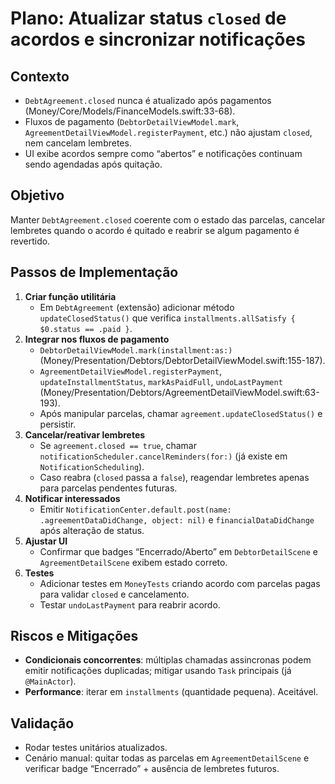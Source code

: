 # Plano: Atualizar status `closed` de acordos e sincronizar notificações

## Contexto
- `DebtAgreement.closed` nunca é atualizado após pagamentos (Money/Core/Models/FinanceModels.swift:33-68).
- Fluxos de pagamento (`DebtorDetailViewModel.mark`, `AgreementDetailViewModel.registerPayment`, etc.) não ajustam `closed`, nem cancelam lembretes.
- UI exibe acordos sempre como “abertos” e notificações continuam sendo agendadas após quitação.

## Objetivo
Manter `DebtAgreement.closed` coerente com o estado das parcelas, cancelar lembretes quando o acordo é quitado e reabrir se algum pagamento é revertido.

## Passos de Implementação
1. **Criar função utilitária**
   - Em `DebtAgreement` (extensão) adicionar método `updateClosedStatus()` que verifica `installments.allSatisfy { $0.status == .paid }`.
2. **Integrar nos fluxos de pagamento**
   - `DebtorDetailViewModel.mark(installment:as:)` (Money/Presentation/Debtors/DebtorDetailViewModel.swift:155-187).
   - `AgreementDetailViewModel.registerPayment`, `updateInstallmentStatus`, `markAsPaidFull`, `undoLastPayment` (Money/Presentation/Debtors/AgreementDetailViewModel.swift:63-193).
   - Após manipular parcelas, chamar `agreement.updateClosedStatus()` e persistir.
3. **Cancelar/reativar lembretes**
   - Se `agreement.closed == true`, chamar `notificationScheduler.cancelReminders(for:)` (já existe em `NotificationScheduling`).
   - Caso reabra (`closed` passa a `false`), reagendar lembretes apenas para parcelas pendentes futuras.
4. **Notificar interessados**
   - Emitir `NotificationCenter.default.post(name: .agreementDataDidChange, object: nil)` e `financialDataDidChange` após alteração de status.
5. **Ajustar UI**
   - Confirmar que badges “Encerrado/Aberto” em `DebtorDetailScene` e `AgreementDetailScene` exibem estado correto.
6. **Testes**
   - Adicionar testes em `MoneyTests` criando acordo com parcelas pagas para validar `closed` e cancelamento.
   - Testar `undoLastPayment` para reabrir acordo.

## Riscos e Mitigações
- **Condicionais concorrentes**: múltiplas chamadas assincronas podem emitir notificações duplicadas; mitigar usando `Task` principais (já `@MainActor`).
- **Performance**: iterar em `installments` (quantidade pequena). Aceitável.

## Validação
- Rodar testes unitários atualizados.
- Cenário manual: quitar todas as parcelas em `AgreementDetailScene` e verificar badge “Encerrado” + ausência de lembretes futuros.
